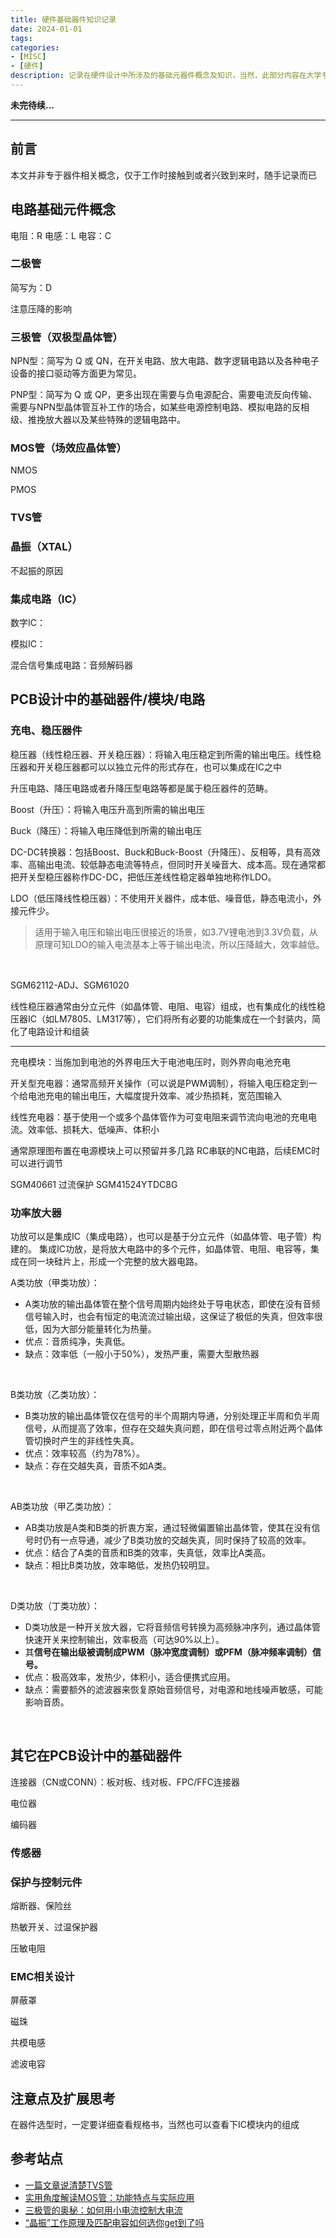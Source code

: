 ```yaml
---
title: 硬件基础器件知识记录
date: 2024-01-01
tags:
categories:
- [MISC]
- [硬件]
description: 记录在硬件设计中所涉及的基础元器件概念及知识，当然，此部分内容在大学书本均可找到，因此记录本文之目的主要为回顾大学所学硬件基础知识，辅助提升个人对软硬的系统性认知。
---
```




**未完待续...**

---

## 前言

本文并非专于器件相关概念，仅于工作时接触到或者兴致到来时，随手记录而已


## 电路基础元件概念

电阻：R
电感：L
电容：C

### 二极管

简写为：D

注意压降的影响

### 三极管（双极型晶体管）

NPN型：简写为 Q 或 QN，在开关电路、放大电路、数字逻辑电路以及各种电子设备的接口驱动等方面更为常见。

PNP型：简写为 Q 或 QP，更多出现在需要与负电源配合、需要电流反向传输、需要与NPN型晶体管互补工作的场合，如某些电源控制电路、模拟电路的反相级、推挽放大器以及某些特殊的逻辑电路中。

### MOS管（场效应晶体管）

NMOS

PMOS

### TVS管

### 晶振（XTAL）

不起振的原因


### 集成电路（IC）

数字IC：

模拟IC：

混合信号集成电路：音频解码器


## PCB设计中的基础器件/模块/电路

### 充电、稳压器件


稳压器（线性稳压器、开关稳压器）：将输入电压稳定到所需的输出电压。线性稳压器和开关稳压器都可以以独立元件的形式存在，也可以集成在IC之中

升压电路、降压电路或者升降压型电路等都是属于稳压器件的范畴。

Boost（升压）：将输入电压升高到所需的输出电压

Buck（降压）：将输入电压降低到所需的输出电压

DC-DC转换器：包括Boost、Buck和Buck-Boost（升降压）、反相等，具有高效率、高输出电流、较低静态电流等特点，但同时开关噪音大、成本高。现在通常都把开关型稳压器称作DC-DC，把低压差线性稳定器单独地称作LDO。

LDO（低压降线性稳压器）：不使用开关器件，成本低、噪音低，静态电流小，外接元件少。
> 适用于输入电压和输出电压很接近的场景，如3.7V锂电池到3.3V负载，从原理可知LDO的输入电流基本上等于输出电流，所以压降越大，效率越低。

<br>

SGM62112-ADJ、SGM61020

线性稳压器通常由分立元件（如晶体管、电阻、电容）组成，也有集成化的线性稳压器IC（如LM7805、LM317等），它们将所有必要的功能集成在一个封装内，简化了电路设计和组装

---

充电模块：当施加到电池的外界电压大于电池电压时，则外界向电池充电

开关型充电器：通常高频开关操作（可以说是PWM调制），将输入电压稳定到一个给电池充电的输出电压，大幅度提升效率、减少热损耗，宽范围输入

线性充电器：基于使用一个或多个晶体管作为可变电阻来调节流向电池的充电电流。效率低、损耗大、低噪声、体积小


通常原理图布置在电源模块上可以预留并多几路 RC串联的NC电路，后续EMC时可以进行调节

SGM40661 过流保护
SGM41524YTDC8G

### 功率放大器

功放可以是集成IC（集成电路），也可以是基于分立元件（如晶体管、电子管）构建的。
集成IC功放，是将放大电路中的多个元件，如晶体管、电阻、电容等，集成在同一块硅片上，形成一个完整的放大器电路。
<br>

A类功放（甲类功放）：
- A类功放的输出晶体管在整个信号周期内始终处于导电状态，即使在没有音频信号输入时，也会有恒定的电流流过输出级，这保证了极低的失真，但效率很低，因为大部分能量转化为热量。
- 优点：音质纯净，失真低。
- 缺点：效率低（一般小于50%），发热严重，需要大型散热器
<br>

B类功放（乙类功放）：
- B类功放的输出晶体管仅在信号的半个周期内导通，分别处理正半周和负半周信号，从而提高了效率，但存在交越失真问题，即在信号过零点附近两个晶体管切换时产生的非线性失真。
- 优点：效率较高（约为78%）。
- 缺点：存在交越失真，音质不如A类。
<br>

AB类功放（甲乙类功放）：
- AB类功放是A类和B类的折衷方案，通过轻微偏置输出晶体管，使其在没有信号时仍有一点导通，减少了B类功放的交越失真，同时保持了较高的效率。
- 优点：结合了A类的音质和B类的效率，失真低，效率比A类高。
- 缺点：相比B类功放，效率略低，发热仍较明显。
<br>

D类功放（丁类功放）：
- D类功放是一种开关放大器，它将音频信号转换为高频脉冲序列，通过晶体管快速开关来控制输出，效率极高（可达90%以上）。
- 其**信号在输出级被调制成PWM（脉冲宽度调制）或PFM（脉冲频率调制）信号。**
- 优点：极高效率，发热少，体积小，适合便携式应用。
- 缺点：需要额外的滤波器来恢复原始音频信号，对电源和地线噪声敏感，可能影响音质。
<br>


## 其它在PCB设计中的基础器件

连接器（CN或CONN）：板对板、线对板、FPC/FFC连接器

电位器

编码器

### 传感器

### 保护与控制元件

熔断器、保险丝

热敏开关、过温保护器

压敏电阻


### EMC相关设计

屏蔽罩

磁珠

共模电感

滤波电容


## 注意点及扩展思考

在器件选型时，一定要详细查看规格书，当然也可以查看下IC模块内的组成


## 参考站点

- [一篇文章说清楚TVS管](https://mp.weixin.qq.com/s/XhCeTT007Is_M5pU00NaeQ)
- [实用角度解读MOS管：功能特点与实际应用](https://mp.weixin.qq.com/s/l7-WHBXccLOAm4gO4N8_Bw)
- [三极管的奥秘：如何用小电流控制大电流](https://mp.weixin.qq.com/s/R47HmGaQAvFPwFJ9f5dGCw)
- [“晶振”工作原理及匹配电容如何选你get到了吗](https://mp.weixin.qq.com/s/9Kf1bLaXQgGTXwK63m5jwg)


